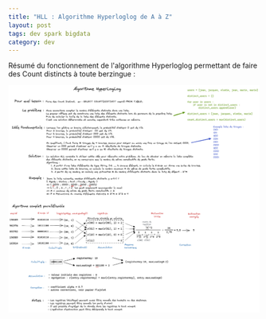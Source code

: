 ```yaml
---
title: "HLL : Algorithme Hyperloglog de A à Z" 
layout: post
tags: dev spark bigdata 
category: dev
---
```


Résumé du fonctionnement de l'algorithme Hyperloglog permettant de faire des Count distincts à toute berzingue :

<!--more-->

![HyperLogLog Description](../assets/ressources/img/hll/HLL.png)
